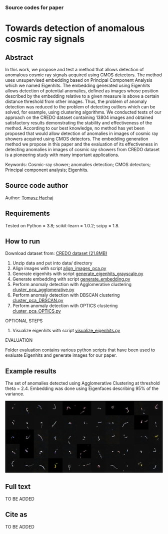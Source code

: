 ### Source codes for paper

# Towards detection of anomalous cosmic ray signals

## Abstract

In this work, we propose and test a method that allows detection of anomalous cosmic ray signals acquired using CMOS detectors. The method uses unsupervised embedding based on Principal Component Analysis which we named Eigenhits. The embedding generated using Eigenhits allows detection of potential anomalies, defined as images whose position described by the embedding relative to a given measure is above a certain distance threshold from other images. Thus, the problem of anomaly detection was reduced to the problem of detecting outliers which can be solved, for example, using clustering algorithms. We conducted tests of our approach on the CREDO dataset containing 13804 images and obtained satisfactory results demonstrating the stability and effectiveness of the method. According to our best knowledge, no method has yet been proposed that would allow detection of anomalies in images of cosmic ray showers acquired using CMOS detectors. The embedding generation method we propose in this paper and the evaluation of its effectiveness in detecting anomalies in images of cosmic ray showers from CREDO dataset is a pioneering study with many important applications.

Keywords: Cosmic-ray shower; anomalies detection; CMOS detectors; Principal component analysis; Eigenhits.

## Source code author

Author: [Tomasz Hachaj](tomekhachaj@o2.pl)

## Requirements

Tested on Python = 3.8; scikit-learn = 1.0.2; scipy = 1.8.


## How to run

Download dataset from: [CREDO dataset (21.8MB)](https://drive.google.com/file/d/1sapfVGzd6Kr-KwLcg0JR5i3de2_MIhHv/view?usp=share_link)

1. Unzip data and put into data/ directory
2. Align images with script [align_images_pca.py](align_images_pca.py)
3. Generate eigenhits with script [generate_eigenhits_grayscale.py](generate_eigenhits_grayscale.py)
4. Generate embedding with script [generate_embedding.py](generate_embedding.py)
5. Perform anomaly detection with Agglomerative clustering [cluster_pca_agglomerative.py](cluster_pca_agglomerative.py)
6. Perform anomaly detection with DBSCAN clustering [cluster_pca_DBSCAN.py](cluster_pca_DBSCAN.py)
7. Perform anomaly detection with OPTICS clustering [cluster_pca_OPTICS.py](cluster_pca_OPTICS.py)

OPTIONAL STEPS
1. Visualize eigenhits with script [visualize_eigenhits.py](visualize_eigenhits.py)

EVALUATION

Folder evaluation contains various python scripts that have been used to evaluate Eigenhits and generate images for our paper.


## Example results

The set of anomalies detected using Agglomerative Clustering at threshold theta = 2.4. Embedding was done using Eigenfaces describing 95% of the variance.

![alt text](images/results.png) 

## Full text

TO BE ADDED

## Cite as

TO BE ADDED